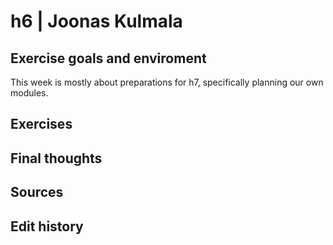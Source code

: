 # h6 | Joonas Kulmala

## Exercise goals and enviroment

This week is mostly about preparations for h7, specifically planning our own modules.

## Exercises

## Final thoughts

## Sources

## Edit history
